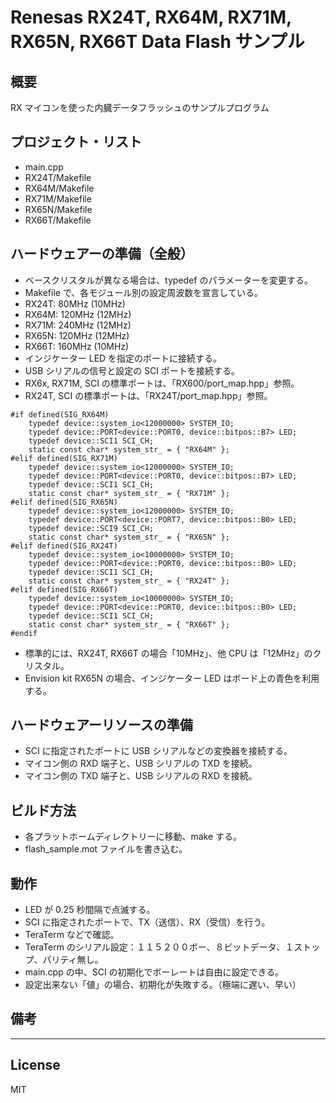Renesas RX24T, RX64M, RX71M, RX65N, RX66T Data Flash サンプル
=========

## 概要
RX マイコンを使った内臓データフラッシュのサンプルプログラム
   
## プロジェクト・リスト
 - main.cpp
 - RX24T/Makefile
 - RX64M/Makefile
 - RX71M/Makefile
 - RX65N/Makefile
 - RX66T/Makefile
   
## ハードウェアーの準備（全般）
 - ベースクリスタルが異なる場合は、typedef のパラメーターを変更する。
 - Makefile で、各モジュール別の設定周波数を宣言している。
 - RX24T:  80MHz (10MHz)
 - RX64M: 120MHz (12MHz)
 - RX71M: 240MHz (12MHz)
 - RX65N: 120MHz (12MHz)
 - RX66T: 160MHz (10MHz)
 - インジケーター LED を指定のポートに接続する。
 - USB シリアルの信号と設定の SCI ポートを接続する。
 - RX6x, RX71M, SCI の標準ポートは、「RX600/port_map.hpp」参照。
 - RX24T, SCI の標準ポートは、「RX24T/port_map.hpp」参照。
```
#if defined(SIG_RX64M)
	typedef device::system_io<12000000> SYSTEM_IO;
	typedef device::PORT<device::PORT0, device::bitpos::B7> LED;
	typedef device::SCI1 SCI_CH;
	static const char* system_str_ = { "RX64M" };
#elif defined(SIG_RX71M)
	typedef device::system_io<12000000> SYSTEM_IO;
	typedef device::PORT<device::PORT0, device::bitpos::B7> LED;
	typedef device::SCI1 SCI_CH;
	static const char* system_str_ = { "RX71M" };
#elif defined(SIG_RX65N)
	typedef device::system_io<12000000> SYSTEM_IO;
	typedef device::PORT<device::PORT7, device::bitpos::B0> LED;
	typedef device::SCI9 SCI_CH;
	static const char* system_str_ = { "RX65N" };
#elif defined(SIG_RX24T)
	typedef device::system_io<10000000> SYSTEM_IO;
	typedef device::PORT<device::PORT0, device::bitpos::B0> LED;
	typedef device::SCI1 SCI_CH;
	static const char* system_str_ = { "RX24T" };
#elif defined(SIG_RX66T)
	typedef device::system_io<10000000> SYSTEM_IO;
	typedef device::PORT<device::PORT0, device::bitpos::B0> LED;
	typedef device::SCI1 SCI_CH;
	static const char* system_str_ = { "RX66T" };
#endif
```
 - 標準的には、RX24T, RX66T の場合「10MHz」、他 CPU は「12MHz」のクリスタル。
 - Envision kit RX65N の場合、インジケーター LED はボード上の青色を利用する。
   
## ハードウェアーリソースの準備
 - SCI に指定されたポートに USB シリアルなどの変換器を接続する。
 - マイコン側の RXD 端子と、USB シリアルの TXD を接続。
 - マイコン側の TXD 端子と、USB シリアルの RXD を接続。
   
## ビルド方法
 - 各プラットホームディレクトリーに移動、make する。
 - flash_sample.mot ファイルを書き込む。
   
## 動作
 - LED が 0.25 秒間隔で点滅する。
 - SCI に指定されたポートで、TX（送信）、RX（受信）を行う。
 - TeraTerm などで確認。
 - TeraTerm のシリアル設定：１１５２００ボー、８ビットデータ、１ストップ、パリティ無し。
 - main.cpp の中、SCI の初期化でボーレートは自由に設定できる。
 - 設定出来ない「値」の場合、初期化が失敗する。（極端に遅い、早い）
    
## 備考
      
-----
   
License
----

MIT

